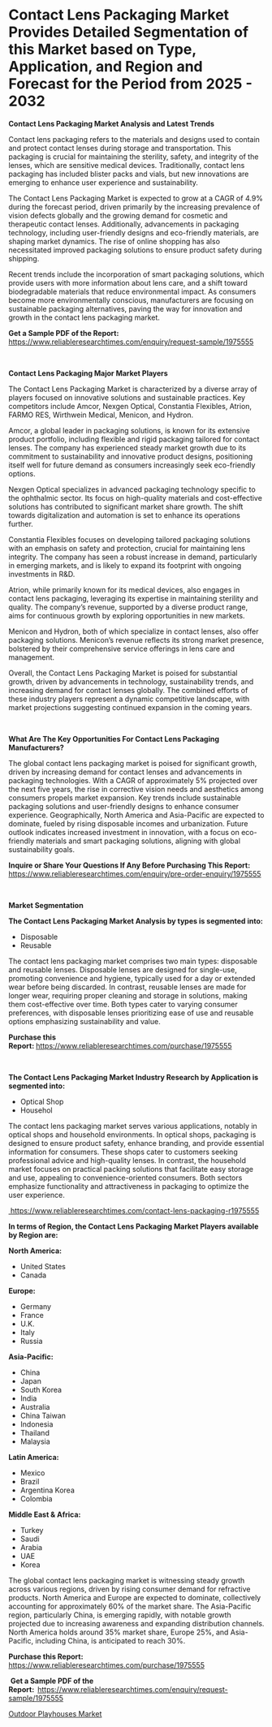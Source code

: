 <p><h1>Contact Lens Packaging Market Provides Detailed Segmentation of this Market based on Type, Application, and Region and Forecast for the Period from 2025 - 2032</h1></p><p><strong>Contact Lens Packaging Market Analysis and Latest Trends</strong></p>
<p><p>Contact lens packaging refers to the materials and designs used to contain and protect contact lenses during storage and transportation. This packaging is crucial for maintaining the sterility, safety, and integrity of the lenses, which are sensitive medical devices. Traditionally, contact lens packaging has included blister packs and vials, but new innovations are emerging to enhance user experience and sustainability.</p><p>The Contact Lens Packaging Market is expected to grow at a CAGR of 4.9% during the forecast period, driven primarily by the increasing prevalence of vision defects globally and the growing demand for cosmetic and therapeutic contact lenses. Additionally, advancements in packaging technology, including user-friendly designs and eco-friendly materials, are shaping market dynamics. The rise of online shopping has also necessitated improved packaging solutions to ensure product safety during shipping.</p><p>Recent trends include the incorporation of smart packaging solutions, which provide users with more information about lens care, and a shift toward biodegradable materials that reduce environmental impact. As consumers become more environmentally conscious, manufacturers are focusing on sustainable packaging alternatives, paving the way for innovation and growth in the contact lens packaging market.</p></p>
<p><strong>Get a Sample PDF of the Report:&nbsp;</strong> <a href="https://www.reliableresearchtimes.com/enquiry/request-sample/1975555?utm_campaign=2123&utm_medium=2&utm_source=Github&utm_content=ia&utm_term=08022025&utm_id=contact-lens-packaging">https://www.reliableresearchtimes.com/enquiry/request-sample/1975555</a></p>
<p>&nbsp;</p>
<p><strong>Contact Lens Packaging Major Market Players</strong></p>
<p><p>The Contact Lens Packaging Market is characterized by a diverse array of players focused on innovative solutions and sustainable practices. Key competitors include Amcor, Nexgen Optical, Constantia Flexibles, Atrion, FARMO RES, Wirthwein Medical, Menicon, and Hydron.</p><p>Amcor, a global leader in packaging solutions, is known for its extensive product portfolio, including flexible and rigid packaging tailored for contact lenses. The company has experienced steady market growth due to its commitment to sustainability and innovative product designs, positioning itself well for future demand as consumers increasingly seek eco-friendly options.</p><p>Nexgen Optical specializes in advanced packaging technology specific to the ophthalmic sector. Its focus on high-quality materials and cost-effective solutions has contributed to significant market share growth. The shift towards digitalization and automation is set to enhance its operations further.</p><p>Constantia Flexibles focuses on developing tailored packaging solutions with an emphasis on safety and protection, crucial for maintaining lens integrity. The company has seen a robust increase in demand, particularly in emerging markets, and is likely to expand its footprint with ongoing investments in R&D.</p><p>Atrion, while primarily known for its medical devices, also engages in contact lens packaging, leveraging its expertise in maintaining sterility and quality. The company’s revenue, supported by a diverse product range, aims for continuous growth by exploring opportunities in new markets.</p><p>Menicon and Hydron, both of which specialize in contact lenses, also offer packaging solutions. Menicon’s revenue reflects its strong market presence, bolstered by their comprehensive service offerings in lens care and management.</p><p>Overall, the Contact Lens Packaging Market is poised for substantial growth, driven by advancements in technology, sustainability trends, and increasing demand for contact lenses globally. The combined efforts of these industry players represent a dynamic competitive landscape, with market projections suggesting continued expansion in the coming years.</p></p>
<p>&nbsp;</p>
<p><strong>What Are The Key Opportunities For Contact Lens Packaging Manufacturers?</strong></p>
<p><p>The global contact lens packaging market is poised for significant growth, driven by increasing demand for contact lenses and advancements in packaging technologies. With a CAGR of approximately 5% projected over the next five years, the rise in corrective vision needs and aesthetics among consumers propels market expansion. Key trends include sustainable packaging solutions and user-friendly designs to enhance consumer experience. Geographically, North America and Asia-Pacific are expected to dominate, fueled by rising disposable incomes and urbanization. Future outlook indicates increased investment in innovation, with a focus on eco-friendly materials and smart packaging solutions, aligning with global sustainability goals.</p></p>
<p><strong>Inquire or Share Your Questions If Any Before Purchasing This Report:</strong> <a href="https://www.reliableresearchtimes.com/enquiry/pre-order-enquiry/1975555?utm_campaign=2123&utm_medium=2&utm_source=Github&utm_content=ia&utm_term=08022025&utm_id=contact-lens-packaging">https://www.reliableresearchtimes.com/enquiry/pre-order-enquiry/1975555</a></p>
<p>&nbsp;</p>
<p><strong>Market Segmentation</strong></p>
<p><strong>The Contact Lens Packaging Market Analysis by types is segmented into:</strong></p>
<p><ul><li>Disposable</li><li>Reusable</li></ul></p>
<p><p>The contact lens packaging market comprises two main types: disposable and reusable lenses. Disposable lenses are designed for single-use, promoting convenience and hygiene, typically used for a day or extended wear before being discarded. In contrast, reusable lenses are made for longer wear, requiring proper cleaning and storage in solutions, making them cost-effective over time. Both types cater to varying consumer preferences, with disposable lenses prioritizing ease of use and reusable options emphasizing sustainability and value.</p></p>
<p><strong>Purchase this Report:&nbsp;</strong><a href="https://www.reliableresearchtimes.com/purchase/1975555?utm_campaign=2123&utm_medium=2&utm_source=Github&utm_content=ia&utm_term=08022025&utm_id=contact-lens-packaging">https://www.reliableresearchtimes.com/purchase/1975555</a></p>
<p>&nbsp;</p>
<p><strong>The Contact Lens Packaging Market Industry Research by Application is segmented into:</strong></p>
<p><ul><li>Optical Shop</li><li>Househol</li></ul></p>
<p><p>The contact lens packaging market serves various applications, notably in optical shops and household environments. In optical shops, packaging is designed to ensure product safety, enhance branding, and provide essential information for consumers. These shops cater to customers seeking professional advice and high-quality lenses. In contrast, the household market focuses on practical packing solutions that facilitate easy storage and use, appealing to convenience-oriented consumers. Both sectors emphasize functionality and attractiveness in packaging to optimize the user experience.</p></p>
<p><a href="https://www.reliableresearchtimes.com/contact-lens-packaging-r1975555?utm_campaign=2123&utm_medium=2&utm_source=Github&utm_content=ia&utm_term=08022025&utm_id=contact-lens-packaging">&nbsp;https://www.reliableresearchtimes.com/contact-lens-packaging-r1975555</a></p>
<p><strong>In terms of Region, the Contact Lens Packaging Market Players available by Region are:</strong></p>
<p>
    <p> <strong> North America: </strong>
        <ul>
            <li>United States</li>
            <li>Canada</li>
        </ul>
        </p> 
    <p> <strong> Europe: </strong>
        <ul>
            <li>Germany</li>
            <li>France</li>
            <li>U.K.</li>
            <li>Italy</li>
            <li>Russia</li>
        </ul>
        </p> 
    <p> <strong> Asia-Pacific: </strong>
        <ul>
            <li>China</li>
            <li>Japan</li>
            <li>South Korea</li>
            <li>India</li>
            <li>Australia</li>
            <li>China Taiwan</li>
            <li>Indonesia</li>
            <li>Thailand</li>
            <li>Malaysia</li>
        </ul>
        </p> 
    <p> <strong> Latin America: </strong>
        <ul>
            <li>Mexico</li>
            <li>Brazil</li>
            <li>Argentina Korea</li>
            <li>Colombia</li>
        </ul>
        </p> 
    <p> <strong> Middle East & Africa: </strong>
        <ul>
            <li>Turkey</li>
            <li>Saudi</li>
            <li>Arabia</li>
            <li>UAE</li>
            <li>Korea</li>
        </ul>
    </p>
    </p>
<p><p>The global contact lens packaging market is witnessing steady growth across various regions, driven by rising consumer demand for refractive products. North America and Europe are expected to dominate, collectively accounting for approximately 60% of the market share. The Asia-Pacific region, particularly China, is emerging rapidly, with notable growth projected due to increasing awareness and expanding distribution channels. North America holds around 35% market share, Europe 25%, and Asia-Pacific, including China, is anticipated to reach 30%.</p></p>
<p><strong>Purchase this Report: </strong><a href="https://www.reliableresearchtimes.com/purchase/1975555?utm_campaign=2123&utm_medium=2&utm_source=Github&utm_content=ia&utm_term=08022025&utm_id=contact-lens-packaging">https://www.reliableresearchtimes.com/purchase/1975555</a></p>
<p>&nbsp;<strong>Get a Sample PDF of the Report:&nbsp;&nbsp;</strong><a href="https://www.reliableresearchtimes.com/enquiry/request-sample/1975555?utm_campaign=2123&utm_medium=2&utm_source=Github&utm_content=ia&utm_term=08022025&utm_id=contact-lens-packaging">https://www.reliableresearchtimes.com/enquiry/request-sample/1975555</a></p>
<p><strong></strong></p>
<p><p><a href="https://github.com/mcfred89/Market-Research-Report-List-1/blob/main/outdoor-playhouses-market.md?utm_campaign=2123&utm_medium=2&utm_source=Github&utm_content=ia&utm_term=08022025&utm_id=contact-lens-packaging">Outdoor Playhouses Market</a></p></p>